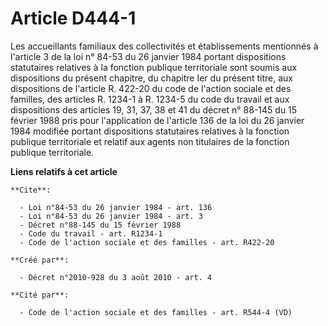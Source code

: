 # Article D444-1

Les accueillants familiaux des collectivités et établissements mentionnés à l'article 3 de la loi n° 84-53 du 26 janvier 1984
portant dispositions statutaires relatives à la fonction publique territoriale sont soumis aux dispositions du présent
chapitre, du chapitre Ier du présent titre, aux dispositions de l'article R. 422-20 du code de l'action sociale et des
familles, des articles R. 1234-1 à R. 1234-5 du code du travail et aux dispositions des articles 19, 31, 37, 38 et 41 du
décret n° 88-145 du 15 février 1988 pris pour l'application de l'article 136 de la loi du 26 janvier 1984 modifiée portant
dispositions statutaires relatives à la fonction publique territoriale et relatif aux agents non titulaires de la fonction
publique territoriale.

**Liens relatifs à cet article**

	**Cite**:

	  - Loi n°84-53 du 26 janvier 1984 - art. 136
	  - Loi n°84-53 du 26 janvier 1984 - art. 3
	  - Décret n°88-145 du 15 février 1988
	  - Code du travail - art. R1234-1
	  - Code de l'action sociale et des familles - art. R422-20

	**Créé par**:

	  - Décret n°2010-928 du 3 août 2010 - art. 4

	**Cité par**:

	  - Code de l'action sociale et des familles - art. R544-4 (VD)
